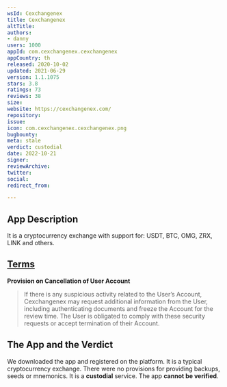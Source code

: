 ```yaml
---
wsId: Cexchangenex
title: Cexchangenex
altTitle: 
authors:
- danny
users: 1000
appId: com.cexchangenex.cexchangenex
appCountry: th
released: 2020-10-02
updated: 2021-06-29
version: 1.1.1075
stars: 3.8
ratings: 73
reviews: 38
size: 
website: https://cexchangenex.com/
repository: 
issue: 
icon: com.cexchangenex.cexchangenex.png
bugbounty: 
meta: stale
verdict: custodial
date: 2022-10-21
signer: 
reviewArchive: 
twitter: 
social: 
redirect_from: 

---
```


## App Description

It is a cryptocurrency exchange with support for: USDT, BTC, OMG, ZRX, LINK and others.

## [Terms](https://cexchangenex.com/terms)

**Provision on Cancellation of User Account**

> If there is any suspicious activity related to the User’s Account, Cexchangenex may request additional information from the User, including authenticating documents and freeze the Account for the review time. The User is obligated to comply with these security requests or accept termination of their Account.

## The App and the Verdict

We downloaded the app and registered on the platform. It is a typical cryptocurrency exchange. There were no provisions for providing backups, seeds or mnemonics. It is a **custodial** service. The app **cannot be verified**.
